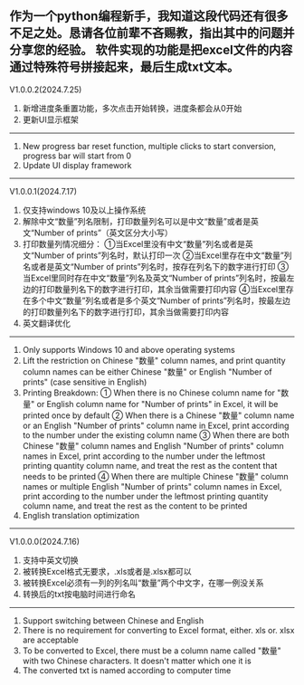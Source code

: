 作为一个python编程新手，我知道这段代码还有很多不足之处。恳请各位前辈不吝赐教，指出其中的问题并分享您的经验。
软件实现的功能是把excel文件的内容通过特殊符号拼接起来，最后生成txt文本。
---------------------------------------------------------
V1.0.0.2(2024.7.25)
1. 新增进度条重置功能，多次点击开始转换，进度条都会从0开始
2. 更新UI显示框架
---------------------------------------------------------
1. New progress bar reset function, multiple clicks to start conversion, progress bar will start from 0
2. Update UI display framework
---------------------------------------------------------
V1.0.0.1(2024.7.17)
1. 仅支持windows 10及以上操作系统
2. 解除中文“数量”列名限制，打印数量列名可以是中文“数量”或者是英文“Number of prints”（英文区分大小写）
3. 打印数量列情况细分：
	①当Excel里没有中文“数量”列名或者是英文“Number of prints”列名时，默认打印一次
	②当Excel里存在中文“数量”列名或者是英文“Number of prints”列名时，按存在列名下的数字进行打印
	③当Excel里同时存在中文“数量”列名及英文“Number of prints”列名时，按最左边的打印数量列名下的数字进行打印，其余当做需要打印内容
	④当Excel里存在多个中文“数量”列名或者是多个英文“Number of prints”列名时，按最左边的打印数量列名下的数字进行打印，其余当做需要打印内容
4. 英文翻译优化
---------------------------------------------------------
1. Only supports Windows 10 and above operating systems
2. Lift the restriction on Chinese "数量" column names, and print quantity column names can be either Chinese "数量" or English "Number of prints" (case sensitive in English)
3. Printing Breakdown:
	① When there is no Chinese column name for "数量" or English column name for "Number of prints" in Excel, it will be printed once by default
	② When there is a Chinese "数量" column name or an English "Number of prints" column name in Excel, print according to the number under the existing column name
	③ When there are both Chinese "数量" column names and English "Number of prints" column names in Excel, print according to the number under the leftmost printing quantity column name, and treat the rest as the content that needs to be printed
	④ When there are multiple Chinese "数量" column names or multiple English "Number of prints" column names in Excel, print according to the number under the leftmost printing quantity column name, and treat the rest as the content to be printed
4. English translation optimization
---------------------------------------------------------
V1.0.0.0(2024.7.16)
1. 支持中英文切换
2. 被转换Excel格式无要求，.xls或者是.xlsx都可以
3. 被转换Excel必须有一列的列名叫“数量”两个中文字，在哪一例没关系
4. 转换后的txt按电脑时间进行命名
---------------------------------------------------------
1. Support switching between Chinese and English
2. There is no requirement for converting to Excel format, either. xls or. xlsx are acceptable
3. To be converted to Excel, there must be a column name called "数量" with two Chinese characters. It doesn't matter which one it is
4. The converted txt is named according to computer time
